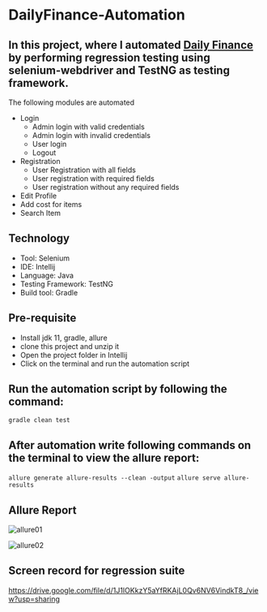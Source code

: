 # DailyFinance-Automation

## In this project, where I automated [Daily Finance](https://dailyfinance.roadtocareer.net/) by performing regression testing using selenium-webdriver and TestNG as testing framework.

The following modules are automated
- Login
    - Admin login with valid credentials
    - Admin login with invalid credentials
    - User login
    - Logout
- Registration
   - User Registration with all fields
   - User registration with required fields
   - User registration without any required fields
- Edit Profile
- Add cost for items
- Search Item

## Technology
- Tool: Selenium
- IDE: Intellij
- Language: Java
- Testing Framework: TestNG
- Build tool: Gradle

## Pre-requisite
- Install jdk 11, gradle, allure
- clone this project and unzip it
- Open the project folder in Intellij
- Click on the terminal and run the automation script

## Run the automation script by following the command:

`gradle clean test`

## After automation write following commands on the terminal to view the allure report:

`allure generate allure-results --clean -output`
`allure serve allure-results`

## Allure Report
![allure01](https://github.com/user-attachments/assets/37b750a0-9042-4e69-9b36-e8f77da948c0)

![allure02](https://github.com/user-attachments/assets/a4a5b1d2-52a4-4465-8286-6b57719919be)

## Screen record for regression suite

https://drive.google.com/file/d/1J1IOKkzY5aYfRKAjL0Qv6NV6VindkT8_/view?usp=sharing


